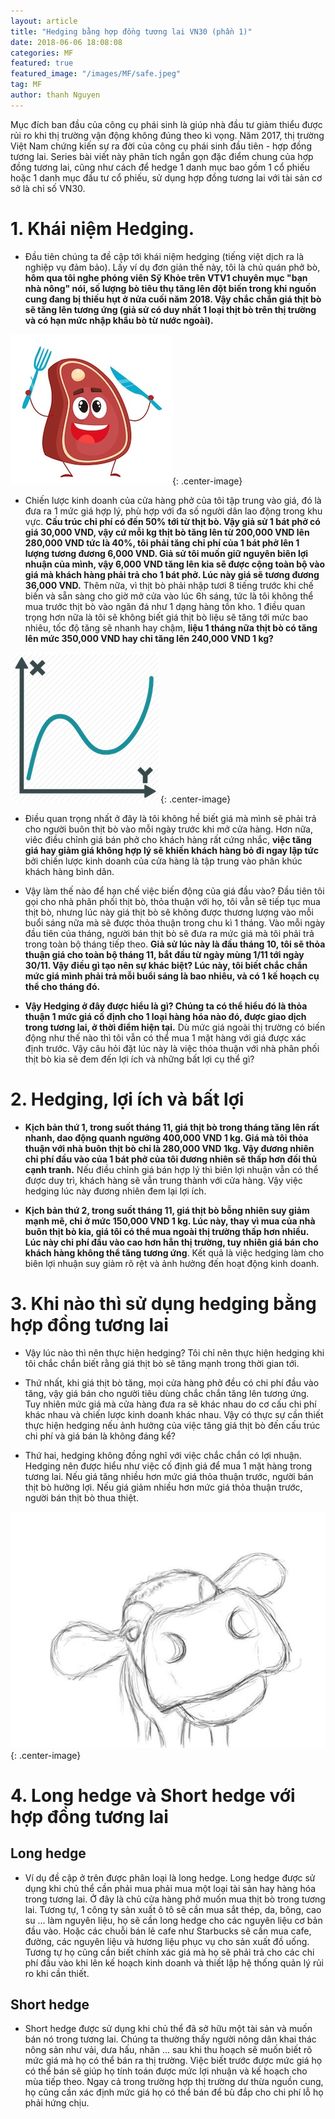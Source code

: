 ```yaml
---
layout: article
title: "Hedging bằng hợp đồng tương lai VN30 (phần 1)"
date: 2018-06-06 18:08:08
categories: MF
featured: true
featured_image: "/images/MF/safe.jpeg"
tag: MF
author: thanh Nguyen
---
```

Mục đích ban đầu của công cụ phái sinh là giúp nhà đầu tư giảm thiểu được rủi ro khi thị trường vận động không đúng theo kì vọng. Năm 2017, thị trường Việt Nam chứng kiến sự ra đời của công cụ phái sinh đầu tiên - hợp đồng tương lai. Series bài viết này phân tích ngắn gọn đặc điểm chung của hợp đồng tương lai, cũng như cách để hedge 1 danh mục bao gồm 1 cổ phiếu hoặc 1 danh mục đầu tư cổ phiếu, sử dụng hợp đồng tương lai với tài sản cơ sở là chỉ số VN30.

# 1. Khái niệm Hedging.
- Đầu tiên chúng ta đề cập tới khái niệm hedging (tiếng việt dịch ra là nghiệp vụ đảm bảo). Lấy ví dụ đơn giản thế này, tôi là chủ quán phở bò, **hôm qua tôi nghe phóng viên Sỹ Khỏe trên VTV1 chuyên mục "bạn nhà nông" nói, số lượng bò tiêu thụ tăng lên đột biến trong khi nguồn cung đang bị thiếu hụt ở nửa cuối năm 2018. Vậy chắc chắn giá thịt bò sẽ tăng lên tương ứng (giả sử có duy nhất 1 loại thịt bò trên thị trường và có hạn mức nhập khẩu bò từ nước ngoài).**


![Beef](/images/MF/pic1.jpg){: .center-image}

- Chiến lược kinh doanh của cửa hàng phở của tôi tập trung vào giá, đó là đưa ra 1 mức giá hợp lý, phù hợp với đa số người dân lao động trong khu vực. **Cấu trúc chi phí có đến 50% tới từ thịt bò. Vậy giả sử 1 bát phở có giá 30,000 VND, vậy cứ mỗi kg thịt bò tăng lên từ 200,000 VND lên 280,000 VND tức là 40%, tôi phải tăng chi phí của 1 bát phở lên 1 lượng tương đương 6,000 VND. Giả sử tôi muốn giữ nguyên biên lợi nhuận của mình, vậy 6,000 VND tăng lên kia sẽ được cộng toàn bộ vào giá mà khách hàng phải trả cho 1 bát phở. Lúc này giá sẽ tương đương 36,000 VND.** Thêm nữa, vì thịt bò phải nhập tươi 8 tiếng trước khi chế biến và sẵn sàng cho giờ mở cửa vào lúc 6h sáng, tức là tôi không thể mua trước thịt bò vào ngăn đá như 1 dạng hàng tồn kho. 1 điều quan trọng hơn nữa là tôi sẽ không biết giá thịt bò liệu sẽ tăng tới mức bao nhiêu, tốc độ tăng sẽ nhanh hay chậm, **liệu 1 tháng nữa thịt bò có tăng lên mức 350,000 VND hay chỉ tăng lên 240,000 VND 1 kg?**

![Beef](/images/MF/pic2.png){: .center-image}

- Điều quan trọng nhất ở đây là tôi không hề biết giá mà mình sẽ phải trả cho người buôn thịt bò vào mỗi ngày trước khi mở cửa hàng. Hơn nữa, viêc điều chỉnh giá bán phở cho khách hàng rất cứng nhắc, **việc tăng giá hay giảm giá không hợp lý sẽ khiến khách hàng bỏ đi ngay lập tức** bởi chiến lược kinh doanh của cửa hàng là tập trung vào phân khúc khách hàng bình dân.

- Vậy làm thế nào để hạn chế việc biến động của giá đầu vào? Đầu tiên tôi gọi cho nhà phân phối thịt bò, thỏa thuận với họ, tôi vẫn sẽ tiếp tục mua thịt bò, nhưng lúc này giá thịt bò sẽ không được thương lượng vào mỗi buổi sáng nữa mà sẽ được thỏa thuận trong chu kì 1 tháng. Vào mỗi ngày đầu tiên của tháng, người bán thịt bò sẽ đưa ra mức giá mà tôi phải trả trong toàn bộ tháng tiếp theo. **Giả sử lúc này là đầu tháng 10, tôi sẽ thỏa thuận giá cho toàn bộ tháng 11, bắt đầu từ ngày mùng 1/11 tới ngày 30/11. Vậy điều gì tạo nên sự khác biệt? Lúc này, tôi biết chắc chắn mức giá mình phải trả mỗi buổi sáng là bao nhiêu, và có 1 kế hoạch cụ thể cho tháng đó.**

- **Vậy Hedging ở đây được hiểu là gì? Chúng ta có thể hiểu đó là thỏa thuận 1 mức giá cố định cho 1 loại hàng hóa nào đó, được giao dịch trong tương lai, ở thời điểm hiện tại.** Dù mức giá ngoài thị trường có biến động như thế nào thì tôi vẫn có thể mua 1 mặt hàng với giá được xác định trước. Vậy câu hỏi đặt lúc này là việc thỏa thuận với nhà phân phối thịt bò kia sẽ đem đến lợi ích và những bất lợi cụ thể gì?

# 2. Hedging, lợi ích và bất lợi
- **Kịch bản thứ 1, trong suốt tháng 11, giá thịt bò trong tháng tăng lên rất nhanh, dao động quanh ngưỡng 400,000 VND 1 kg. Giá mà tôi thỏa thuận với nhà buôn thịt bò chỉ là 280,000 VND 1kg. Vậy đương nhiên chỉ phí đầu vào của 1 bát phở của tôi đương nhiên sẽ thấp hơn đối thủ cạnh tranh.** Nếu điều chỉnh giá bán hợp lý thì biên lợi nhuận vẫn có thể được duy trì, khách hàng sẽ vẫn trung thành với cửa hàng. Vậy việc hedging lúc này đương nhiên đem lại lợi ích.

- **Kịch bản thứ 2, trong suốt tháng 11, giá thịt bò bỗng nhiên suy giảm mạnh mẽ, chỉ ở mức 150,000 VND 1 kg. Lúc này, thay vì mua của nhà buôn thịt bò kia, giá tôi có thể mua ngoài thị trường thấp hơn nhiều. Lúc này chi phí đầu vào cao hơn hẳn thị trường, tuy nhiên giá bán cho khách hàng không thể tăng tương ứng**. Kết quả là việc hedging làm cho biên lợi nhuận suy giảm rõ rệt và ảnh hưởng đến hoạt động kinh doanh.

# 3. Khi nào thì sử dụng hedging bằng hợp đồng tương lai
- Vậy lúc nào thì nên thực hiện hedging? Tôi chỉ nên thực hiện hedging khi tôi chắc chắn biết rằng giá thịt bò sẽ tăng mạnh trong thời gian tới.

- Thứ nhất, khi giá thịt bò tăng, mọi cửa hàng phở đều có chi phí đầu vào tăng, vậy giá bán cho người tiêu dùng chắc chắn tăng lên tương ứng. Tuy nhiên mức giá mà cửa hàng đưa ra sẽ khác nhau do cơ cấu chi phí khác nhau và chiến lược kinh doanh khác nhau. Vậy có thực sự cần thiết thực hiện hedging nếu ảnh hưởng của việc tăng giá thịt bò đến cấu trúc chi phí và giá bán là không đáng kể?

- Thứ hai, hedging không đồng nghĩ với việc chắc chắn có lợi nhuận. Hedging nên được hiểu như việc cố định giá để mua 1 mặt hàng trong tương lai. Nếu giá tăng nhiều hơn mức giá thỏa thuận trước, người bán thịt bò hưởng lợi. Nếu giá giảm nhiều hơn mức giá thỏa thuận trước, người bán thịt bò thua thiệt.

![Beef](/images/MF/pic3.jpg){: .center-image}

# 4. Long hedge và Short hedge với hợp đồng tương lai

## Long hedge

- Ví dụ đề cập ở trên được phân loại là long hedge. Long hedge được sử dụng khi chủ thể cần phải mua phải mua một loại tài sản hay hàng hóa trong tương lai. Ở đây là chủ cửa hàng phở muốn mua thịt bò trong tương lai. Tương tự, 1 công ty sản xuất ô tô sẽ cần mua sắt thép, da, bông, cao su ... làm nguyên liệu, họ sẽ cần long hedge cho các nguyên liệu cơ bản đầu vào. Hoặc các chuỗi bán lẻ cafe như Starbucks sẽ cần mua cafe, đường, các nguyên liệu và hương liệu phục vụ cho sản xuất đồ uống. Tương tự họ cũng cần biết chính xác giá mà họ sẽ phải trả cho các chi phí đầu vào khi lên kế hoạch kinh doanh và thiết lập hệ thống quản lý rủi ro khi cần thiết.

## Short hedge
- Short hedge được sử dụng khi chủ thể đã sở hữu một tài sản và muốn bán nó trong tương lai. Chúng ta thường thấy người nông dân khai thác nông sản như vải, dưa hấu, nhãn ... sau khi thu hoạch sẽ muốn biết rõ mức giá mà họ có thể bán ra thị trường. Việc biết trước được mức giá họ có thể bán sẽ giúp họ tính toán được mức lợi nhuận và kế hoạch cho mùa tiếp theo. Ngay cả trong trường hợp thị trường dư thừa nguồn cung, họ cũng cần xác định mức giá họ có thể bán để bù đắp cho chi phí lỗ họ phải hứng chịu.
